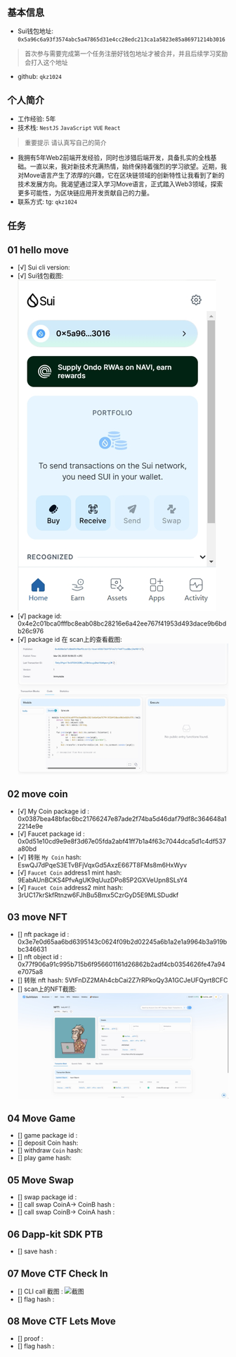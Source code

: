 ## 基本信息
- Sui钱包地址: `0x5a96c6a93f3574abc5a47865d31e4cc28edc213ca1a5823e85a86971214b3016`
> 首次参与需要完成第一个任务注册好钱包地址才被合并，并且后续学习奖励会打入这个地址
- github: `qkz1024`

## 个人简介
- 工作经验: 5年
- 技术栈: `NestJS` `JavaScript` `VUE` `React`
> 重要提示 请认真写自己的简介
- 我拥有5年Web2前端开发经验，同时也涉猎后端开发，具备扎实的全栈基础。一直以来，我对新技术充满热情，始终保持着强烈的学习欲望。近期，我对Move语言产生了浓厚的兴趣，它在区块链领域的创新特性让我看到了新的技术发展方向。我渴望通过深入学习Move语言，正式踏入Web3领域，探索更多可能性，为区块链应用开发贡献自己的力量。
- 联系方式: tg: `qkz1024` 

## 任务

##   01 hello move  
- [√] Sui cli version:
- [√] Sui钱包截图: ![Sui钱包截图](./images/task01.png)
- [√] package id: 0x4e2c01bca0fffbc8eab08bc28216e6a42ee767f41953d493dace9b6bdb26c976
- [√] package id 在 scan上的查看截图:![Scan截图](./images/task02.png)

##   02 move coin
- [√] My Coin package id : 0x0387bea48bfac6bc21766247e87ade2f74ba5d46daf79df8c364648a12214e9e
- [√] Faucet package id : 0x0d51e10cd9e9e8f3d67e05fda2abf41ff7b1a4f63c7044dca5d1c4df537a80bd
- [√] 转账 `My Coin` hash: EswQJ7dPqeS3ETvBFjVqxGd5AxzE667T8FMs8m6HxWyv
- [√] `Faucet Coin` address1 mint hash: 9EabAUnBCKS4PfvAgUK9qUuzDPo85P2GXVeUpn8SLsY4
- [√] `Faucet Coin` address2 mint hash: 3rUC17krSkfRtnzw6FJhBu5Bmx5CzrGyD5E9MLSDudkf

##   03 move NFT
- [] nft package id : 0x3e7e0d65aa6bd6395143c0624f09b2d02245a6b1a2e1a9964b3a919bbc346631
- [] nft object id : 0x77f906a91c995b715b6f956601161d26862b2adf4cb0354626fe47a94e7075a8
- [] 转账 nft  hash: 5VtFnDZ2MAh4cbCai2Z7rRPkoQy3A1GCJeUFQyrt8CFC
- [] scan上的NFT截图:![Scan截图](./images/task03.png)

##   04 Move Game
- [] game package id :
- [] deposit Coin hash:
- [] withdraw `Coin` hash:
- [] play game hash:

##   05 Move Swap
- [] swap package id :
- [] call swap CoinA-> CoinB  hash :
- [] call swap CoinB-> CoinA  hash :

##   06 Dapp-kit SDK PTB
- [] save hash :

##   07 Move CTF Check In
- [] CLI call 截图 : ![截图](./images/你的图片地址)
- [] flag hash :

##   08 Move CTF Lets Move
- [] proof : 
- [] flag hash :

